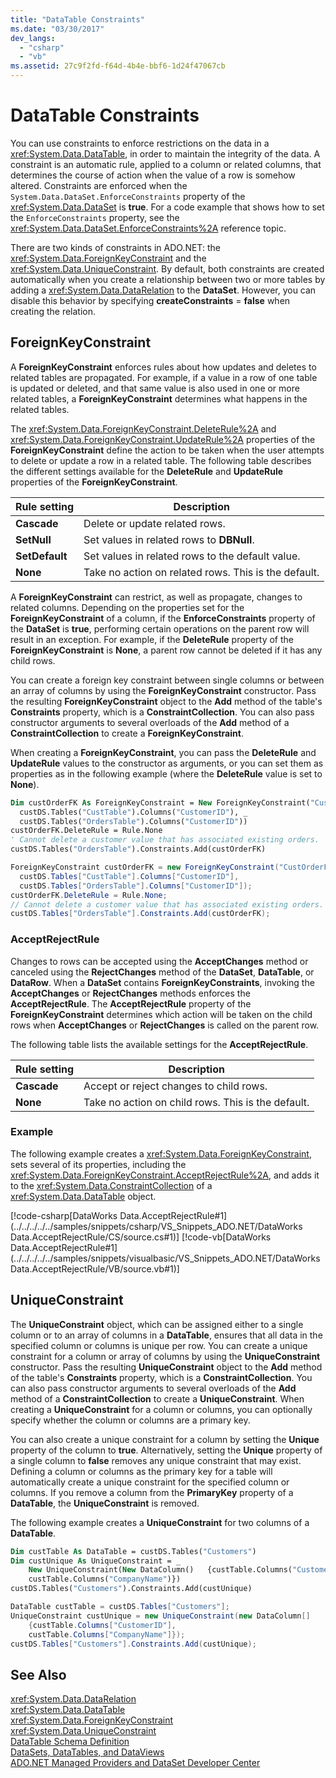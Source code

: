 ```yaml
---
title: "DataTable Constraints"
ms.date: "03/30/2017"
dev_langs: 
  - "csharp"
  - "vb"
ms.assetid: 27c9f2fd-f64d-4b4e-bbf6-1d24f47067cb
---
```

# DataTable Constraints
You can use constraints to enforce restrictions on the data in a <xref:System.Data.DataTable>, in order to maintain the integrity of the data. A constraint is an automatic rule, applied to a column or related columns, that determines the course of action when the value of a row is somehow altered. Constraints are enforced when the `System.Data.DataSet.EnforceConstraints` property of the <xref:System.Data.DataSet> is **true**. For a code example that shows how to set the `EnforceConstraints` property, see the <xref:System.Data.DataSet.EnforceConstraints%2A> reference topic.  
  
 There are two kinds of constraints in ADO.NET: the <xref:System.Data.ForeignKeyConstraint> and the <xref:System.Data.UniqueConstraint>. By default, both constraints are created automatically when you create a relationship between two or more tables by adding a <xref:System.Data.DataRelation> to the **DataSet**. However, you can disable this behavior by specifying **createConstraints** = **false** when creating the relation.  
  
## ForeignKeyConstraint  
 A **ForeignKeyConstraint** enforces rules about how updates and deletes to related tables are propagated. For example, if a value in a row of one table is updated or deleted, and that same value is also used in one or more related tables, a **ForeignKeyConstraint** determines what happens in the related tables.  
  
 The <xref:System.Data.ForeignKeyConstraint.DeleteRule%2A> and <xref:System.Data.ForeignKeyConstraint.UpdateRule%2A> properties of the **ForeignKeyConstraint** define the action to be taken when the user attempts to delete or update a row in a related table. The following table describes the different settings available for the **DeleteRule** and **UpdateRule** properties of the **ForeignKeyConstraint**.  
  
|Rule setting|Description|  
|------------------|-----------------|  
|**Cascade**|Delete or update related rows.|  
|**SetNull**|Set values in related rows to **DBNull**.|  
|**SetDefault**|Set values in related rows to the default value.|  
|**None**|Take no action on related rows. This is the default.|  
  
 A **ForeignKeyConstraint** can restrict, as well as propagate, changes to related columns. Depending on the properties set for the **ForeignKeyConstraint** of a column, if the **EnforceConstraints** property of the **DataSet** is **true**, performing certain operations on the parent row will result in an exception. For example, if the **DeleteRule** property of the **ForeignKeyConstraint** is **None**, a parent row cannot be deleted if it has any child rows.  
  
 You can create a foreign key constraint between single columns or between an array of columns by using the **ForeignKeyConstraint** constructor. Pass the resulting **ForeignKeyConstraint** object to the **Add** method of the table's **Constraints** property, which is a **ConstraintCollection**. You can also pass constructor arguments to several overloads of the **Add** method of a **ConstraintCollection** to create a **ForeignKeyConstraint**.  
  
 When creating a **ForeignKeyConstraint**, you can pass the **DeleteRule** and **UpdateRule** values to the constructor as arguments, or you can set them as properties as in the following example (where the **DeleteRule** value is set to **None**).  
  
```vb  
Dim custOrderFK As ForeignKeyConstraint = New ForeignKeyConstraint("CustOrderFK", _  
  custDS.Tables("CustTable").Columns("CustomerID"), _  
  custDS.Tables("OrdersTable").Columns("CustomerID"))  
custOrderFK.DeleteRule = Rule.None    
' Cannot delete a customer value that has associated existing orders.  
custDS.Tables("OrdersTable").Constraints.Add(custOrderFK)  
```  
  
```csharp  
ForeignKeyConstraint custOrderFK = new ForeignKeyConstraint("CustOrderFK",  
  custDS.Tables["CustTable"].Columns["CustomerID"],   
  custDS.Tables["OrdersTable"].Columns["CustomerID"]);  
custOrderFK.DeleteRule = Rule.None;    
// Cannot delete a customer value that has associated existing orders.  
custDS.Tables["OrdersTable"].Constraints.Add(custOrderFK);  
```  
  
### AcceptRejectRule  
 Changes to rows can be accepted using the **AcceptChanges** method or canceled using the **RejectChanges** method of the **DataSet**, **DataTable**, or **DataRow**. When a **DataSet** contains **ForeignKeyConstraints**, invoking the **AcceptChanges** or **RejectChanges** methods enforces the **AcceptRejectRule**. The **AcceptRejectRule** property of the **ForeignKeyConstraint** determines which action will be taken on the child rows when **AcceptChanges** or **RejectChanges** is called on the parent row.  
  
 The following table lists the available settings for the **AcceptRejectRule**.  
  
|Rule setting|Description|  
|------------------|-----------------|  
|**Cascade**|Accept or reject changes to child rows.|  
|**None**|Take no action on child rows. This is the default.|  
  
### Example  
 The following example creates a <xref:System.Data.ForeignKeyConstraint>, sets several of its properties, including the <xref:System.Data.ForeignKeyConstraint.AcceptRejectRule%2A>, and adds it to the <xref:System.Data.ConstraintCollection> of a <xref:System.Data.DataTable> object.  
  
 [!code-csharp[DataWorks Data.AcceptRejectRule#1](../../../../../samples/snippets/csharp/VS_Snippets_ADO.NET/DataWorks Data.AcceptRejectRule/CS/source.cs#1)]
 [!code-vb[DataWorks Data.AcceptRejectRule#1](../../../../../samples/snippets/visualbasic/VS_Snippets_ADO.NET/DataWorks Data.AcceptRejectRule/VB/source.vb#1)]  
  
## UniqueConstraint  
 The **UniqueConstraint** object, which can be assigned either to a single column or to an array of columns in a **DataTable**, ensures that all data in the specified column or columns is unique per row. You can create a unique constraint for a column or array of columns by using the **UniqueConstraint** constructor. Pass the resulting **UniqueConstraint** object to the **Add** method of the table's **Constraints** property, which is a **ConstraintCollection**. You can also pass constructor arguments to several overloads of the **Add** method of a **ConstraintCollection** to create a **UniqueConstraint**. When creating a **UniqueConstraint** for a column or columns, you can optionally specify whether the column or columns are a primary key.  
  
 You can also create a unique constraint for a column by setting the **Unique** property of the column to **true**. Alternatively, setting the **Unique** property of a single column to **false** removes any unique constraint that may exist. Defining a column or columns as the primary key for a table will automatically create a unique constraint for the specified column or columns. If you remove a column from the **PrimaryKey** property of a **DataTable**, the **UniqueConstraint** is removed.  
  
 The following example creates a **UniqueConstraint** for two columns of a **DataTable**.  
  
```vb  
Dim custTable As DataTable = custDS.Tables("Customers")  
Dim custUnique As UniqueConstraint = _  
    New UniqueConstraint(New DataColumn()   {custTable.Columns("CustomerID"), _  
    custTable.Columns("CompanyName")})  
custDS.Tables("Customers").Constraints.Add(custUnique)  
```  
  
```csharp  
DataTable custTable = custDS.Tables["Customers"];  
UniqueConstraint custUnique = new UniqueConstraint(new DataColumn[]   
    {custTable.Columns["CustomerID"],   
    custTable.Columns["CompanyName"]});  
custDS.Tables["Customers"].Constraints.Add(custUnique);  
```  
  
## See Also  
 <xref:System.Data.DataRelation>  
 <xref:System.Data.DataTable>  
 <xref:System.Data.ForeignKeyConstraint>  
 <xref:System.Data.UniqueConstraint>  
 [DataTable Schema Definition](../../../../../docs/framework/data/adonet/dataset-datatable-dataview/datatable-schema-definition.md)  
 [DataSets, DataTables, and DataViews](../../../../../docs/framework/data/adonet/dataset-datatable-dataview/index.md)  
 [ADO.NET Managed Providers and DataSet Developer Center](https://go.microsoft.com/fwlink/?LinkId=217917)

